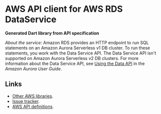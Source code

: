 # AWS API client for AWS RDS DataService

**Generated Dart library from API specification**

*About the service:*
Amazon RDS provides an HTTP endpoint to run SQL statements on an Amazon
Aurora Serverless v1 DB cluster. To run these statements, you work with the
Data Service API.
<note>
The Data Service API isn't supported on Amazon Aurora Serverless v2 DB
clusters.
</note>
For more information about the Data Service API, see <a
href="https://docs.aws.amazon.com/AmazonRDS/latest/AuroraUserGuide/data-api.html">Using
the Data API</a> in the <i>Amazon Aurora User Guide</i>.

## Links

- [Other AWS libraries](https://github.com/agilord/aws_client/tree/master/generated).
- [Issue tracker](https://github.com/agilord/aws_client/issues).
- [AWS API definitions](https://github.com/aws/aws-sdk-js/tree/master/apis).
